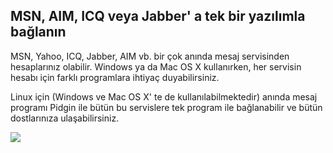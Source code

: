 ﻿



<h2>MSN, AIM, ICQ veya Jabber' a tek bir yazılımla bağlanın</h2>

MSN, Yahoo, ICQ, Jabber, AIM vb. bir çok anında mesaj servisinden hesaplarınız olabilir. Windows ya da Mac OS X kullanırken, her servisin hesabı için farklı programlara ihtiyaç duyabilirsiniz.

Linux için (Windows ve Mac OS X' te de kullanılabilmektedir) anında mesaj programı Pidgin ile bütün bu servislere tek program ile bağlanabilir ve bütün dostlarınıza ulaşabilirsiniz.

<img src="Images/gaim_im_services.png" />

  
